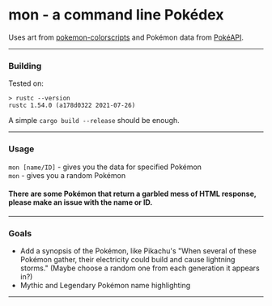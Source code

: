 # mon - a command line Pokédex

Uses art from [pokemon-colorscripts](https://gitlab.com/phoneybadger/pokemon-colorscripts) and Pokémon data from [PokéAPI](https://pokeapi.co).
___
### Building

Tested on:
```
> rustc --version
rustc 1.54.0 (a178d0322 2021-07-26)
```

A simple `cargo build --release` should be enough.

___
### Usage

`mon [name/ID]` - gives you the data for specified Pokémon\
`mon` - gives you a random Pokémon

#### There are some Pokémon that return a garbled mess of HTML response, please make an issue with the name or ID.
___

### Goals

- Add a synopsis of the Pokémon, like Pikachu's "When several of these Pokémon gather, their electricity could build and cause lightning storms." (Maybe choose a random one from each generation it appears in?)
- Mythic and Legendary Pokémon name highlighting

___

